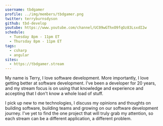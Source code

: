 ```yaml
---
username: tbdgamer
profile: ../img/members/tbdgamer.png
twitter: terryburnsdyson
github: tbd-develop
youtube: https://www.youtube.com/channel/UC09wGThxO9fqOz83LsxdI2w
schedule:
  - Tuesday 8pm - 11pm ET
  - Thursday 8pm - 11pm ET
tags:
  - csharp
  - angular
sites:
  - https://tbdgamer.stream
---
```


My name is Terry, I love software development. More importantly, I love getting better at software development. I've been a developer for 20 years, and my stream focus is on using that knowledge and experience and accepting that I don't know a whole load of stuff. 

I pick up new to me technologies, I discuss my opinions and thoughts on building software, building teams and growing on our software development journey.  I've yet to find the one project that will truly grab my attention, so each stream can be a different application, a different problem. 
